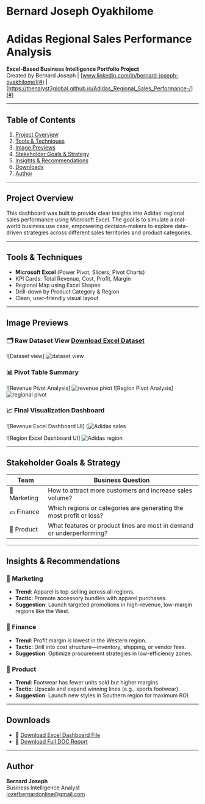 # Bernard Joseph Oyakhilome

# Adidas Regional Sales Performance Analysis

**Excel-Based Business Intelligence Portfolio Project**  
Created by Bernard Joseph | [www.linkedin.com/in/bernard-joseph-oyakhilome](#) | [https://thenalyst3global.github.io/Adidas_Regional_Sales_Performance-/](#)

---

## Table of Contents

1. [Project Overview](#project-overview)  
2. [Tools & Techniques](#tools--techniques)  
3. [Image Previews](#image-previews)  
4. [Stakeholder Goals & Strategy](#stakeholder-goals--strategy)  
5. [Insights & Recommendations](#insights--recommendations)  
6. [Downloads](#downloads)  
7. [Author](#author)




---

## Project Overview

This dashboard was built to provide clear insights into Adidas’ regional sales performance using Microsoft Excel. The goal is to simulate a real-world business use case, empowering decision-makers to explore data-driven strategies across different sales territories and product categories.

---

## Tools & Techniques

- **Microsoft Excel** (Power Pivot, Slicers, Pivot Charts)
- KPI Cards: Total Revenue, Cost, Profit, Margin
- Regional Map using Excel Shapes
- Drill-down by Product Category & Region
- Clean, user-friendly visual layout

---

## Image Previews

### 🗂️ Raw Dataset View  [Download Excel Dataset](https://github.com/user-attachments/files/21555163/Adidas.sales.analysis.xlsx)
![Dataset view] ![dataset view](https://github.com/user-attachments/assets/0e1e213c-4cce-43ad-b29f-70ffb4e5e162)

### 📊 Pivot Table Summary  
![Revenue Pivot Analysis] 
![revenue pivot](https://github.com/user-attachments/assets/68222aeb-8250-4cf1-a91d-f77fa1484e89)
![Region Pivot Analysis]
![regional pivot](https://github.com/user-attachments/assets/bac8506a-ff6a-48cf-a4fa-b94d6285f994)


### 📈 Final Visualization Dashboard  
![Revenue Excel Dashboard UI]
(![Adidas sales](https://github.com/user-attachments/assets/c978c345-7826-48f6-aec0-21ddfdf6cab9)

![Region Excel Dashboard UI]
 ![Adidas region](https://github.com/user-attachments/assets/52017e03-0dff-422f-80f1-480dfca4c68f)

---

## Stakeholder Goals & Strategy

| Team         | Business Question |
|--------------|--------------------|
| 📢 Marketing | How to attract more customers and increase sales volume? |
| 💵 Finance   | Which regions or categories are generating the most profit or loss? |
| 🧪 Product   | What features or product lines are most in demand or underperforming? |

---

## Insights & Recommendations

### 🎯 Marketing
- **Trend**: Apparel is top-selling across all regions.
- **Tactic**: Promote accessory bundles with apparel purchases.
- **Suggestion**: Launch targeted promotions in high-revenue, low-margin regions like the West.

### 🧾 Finance
- **Trend**: Profit margin is lowest in the Western region.
- **Tactic**: Drill into cost structure—inventory, shipping, or vendor fees.
- **Suggestion**: Optimize procurement strategies in low-efficiency zones.

### 👟 Product
- **Trend**: Footwear has fewer units sold but higher margins.
- **Tactic**: Upscale and expand winning lines (e.g., sports footwear).
- **Suggestion**: Launch new styles in Southern region for maximum ROI.

---

## Downloads

- 🔽 [Download Excel Dashboard File](https://github.com/user-attachments/files/21555089/Adidas.selffile.xlsx)
- 📄 [Download Full DOC Report](https://github.com/user-attachments/files/21555048/Adidas.Regional.Sales.Performance.Analysis.docx)


---

## Author

**Bernard Joseph**  
Business Intelligence Analyst  
[jozefbernardonline@gmail.com](#)
